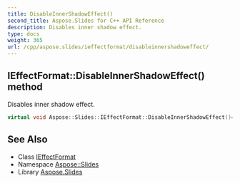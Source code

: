 ```yaml
---
title: DisableInnerShadowEffect()
second_title: Aspose.Slides for C++ API Reference
description: Disables inner shadow effect.
type: docs
weight: 365
url: /cpp/aspose.slides/ieffectformat/disableinnershadoweffect/
---
```

## IEffectFormat::DisableInnerShadowEffect() method


Disables inner shadow effect.

```cpp
virtual void Aspose::Slides::IEffectFormat::DisableInnerShadowEffect()=0
```

## See Also

* Class [IEffectFormat](./)
* Namespace [Aspose::Slides](../)
* Library [Aspose.Slides](../../)